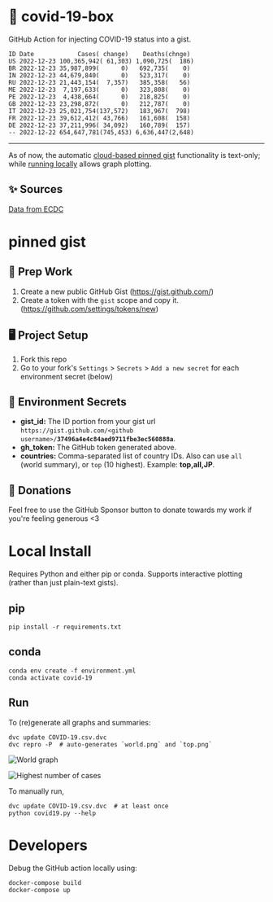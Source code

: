 # 🏥 covid-19-box

GitHub Action for injecting COVID-19 status into a gist.

```
ID Date            Cases( change)    Deaths(chnge)
US 2022-12-23 100,365,942( 61,303) 1,090,725(  186)
BR 2022-12-23 35,987,899(      0)   692,735(    0)
IN 2022-12-23 44,679,840(      0)   523,317(    0)
RU 2022-12-23 21,443,154(  7,357)   385,358(   56)
ME 2022-12-23  7,197,633(      0)   323,808(    0)
PE 2022-12-23  4,438,664(      0)   218,825(    0)
GB 2022-12-23 23,298,872(      0)   212,787(    0)
IT 2022-12-23 25,021,754(137,572)   183,967(  798)
FR 2022-12-23 39,612,412( 43,766)   161,608(  158)
DE 2022-12-23 37,211,996( 34,092)   160,789(  157)
-- 2022-12-22 654,647,781(745,453) 6,636,447(2,648)
```

---

As of now, the automatic [cloud-based pinned gist](#pinned-gist) functionality is text-only;
while [running locally](#local-install) allows graph plotting.

## ✨ Sources

[Data from ECDC](https://www.ecdc.europa.eu/en/publications-data/download-todays-data-geographic-distribution-covid-19-cases-worldwide)

# pinned gist

## 🎒 Prep Work
1. Create a new public GitHub Gist (https://gist.github.com/)
1. Create a token with the `gist` scope and copy it. (https://github.com/settings/tokens/new)

## 🖥 Project Setup
1. Fork this repo
1. Go to your fork's `Settings` > `Secrets` > `Add a new secret` for each environment secret (below)

## 🤫 Environment Secrets
- **gist_id:** The ID portion from your gist url `https://gist.github.com/<github username>/`**`37496a4e4c84aed9711fbe3ec560888a`**.
- **gh_token:** The GitHub token generated above.
- **countries:** Comma-separated list of country IDs. Also can use `all` (world summary), or `top` (10 highest). Example: **top,all,JP**.

## 💸 Donations

Feel free to use the GitHub Sponsor button to donate towards my work if you're feeling generous <3

# Local Install

Requires Python and either pip or conda. Supports interactive plotting (rather than just plain-text gists).

## pip

```
pip install -r requirements.txt
```

## conda

```
conda env create -f environment.yml
conda activate covid-19
```

## Run

To (re)generate all graphs and summaries:

```
dvc update COVID-19.csv.dvc
dvc repro -P  # auto-generates `world.png` and `top.png`
```

![World graph](world.png)

![Highest number of cases](top.png)

To manually run,

```
dvc update COVID-19.csv.dvc  # at least once
python covid19.py --help
```

# Developers

Debug the GitHub action locally using:

```
docker-compose build
docker-compose up
```
